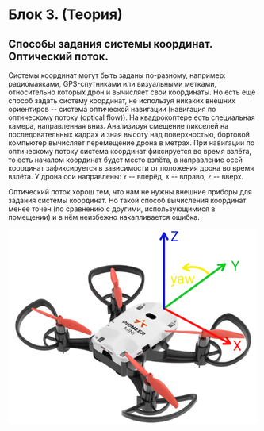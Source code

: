 # Блок 3. (Теория)

## Способы задания системы координат. Оптический поток.
Системы координат могут быть заданы по-разному, например: радиомаяками, GPS-спутниками или визуальными метками, относительно которых дрон и вычисляет свои координаты. Но есть ещё способ задать систему координат, не используя никаких внешних ориентиров -- система оптической навигации (навигация по оптическому потоку (optical flow)). На квадрокоптере есть специальная камера, направленная вниз. Анализируя смещение пикселей на последовательных кадрах и зная высоту над поверхностью, бортовой компьютер вычисляет перемещение дрона в метрах. При навигации по оптическому потоку система координат фиксируется во время взлёта, то есть началом координат будет место взлёта, а направление осей координат зафиксируется в зависимости от положения дрона во время взлёта. У дрона оси направлены: `Y` -- вперёд, `X` -- вправо, `Z` -- вверх.

Оптический поток хорош тем, что нам не нужны внешние приборы для задания системы координат. Но такой способ вычисления координат менее точен (по сравнению с другими, использующимися в помещении) и в нём неизбежно накапливается ошибка.

<img style="display: block; margin: 0 auto" src="./Images/Drone_axes.png" width="500em">
